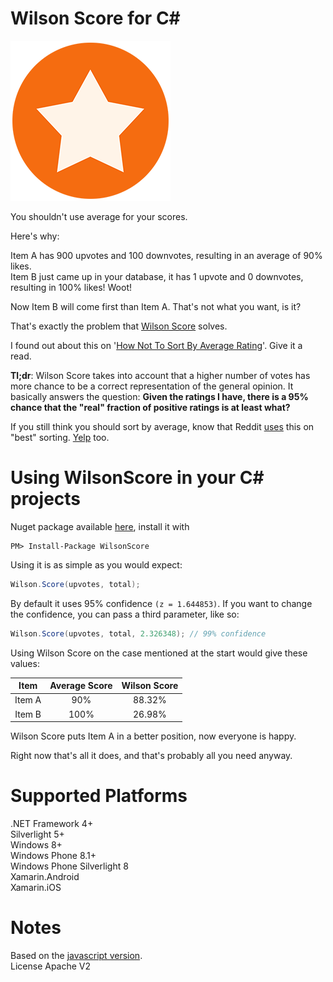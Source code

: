 Wilson Score for C#
===================
![](https://raw.githubusercontent.com/akamud/wilson-score-csharp/master/logo-256.png)

You shouldn't use average for your scores.

Here's why:

Item A has 900 upvotes and 100 downvotes, resulting in an average of 90% likes. <br />
Item B just came up in your database, it has 1 upvote and 0 downvotes, resulting in 100% likes! Woot!

Now Item B will come first than Item A. That's not what you want, is it?

That's exactly the problem that [Wilson Score](http://en.wikipedia.org/wiki/Binomial_proportion_confidence_interval#Wilson_score_interval) solves.

I found out about this on '[How Not To Sort By Average Rating](http://www.evanmiller.org/how-not-to-sort-by-average-rating.html)'. Give it a read.

**Tl;dr**: Wilson Score takes into account that a higher number of votes has more chance to be a correct representation of the general opinion. It basically answers the question: **Given the ratings I have, there is a 95% chance that the "real" fraction of positive ratings is at least what?**

If you still think you should sort by average, know that Reddit [uses](http://amix.dk/blog/post/19588) this on "best" sorting. [Yelp](http://officialblog.yelp.com/2011/02/the-most-romantic-city-on-yelp-is.html) too.

Using WilsonScore in your C# projects
=========
Nuget package available [here](https://www.nuget.org/packages/WilsonScore/), install it with
```
PM> Install-Package WilsonScore
```

Using it is as simple as you would expect:
```C#
Wilson.Score(upvotes, total);
```

By default it uses 95% confidence `(z = 1.644853)`. If you want to change the confidence, you can pass a third parameter, like so:
```C#
Wilson.Score(upvotes, total, 2.326348); // 99% confidence
```

Using Wilson Score on the case mentioned at the start would give these values:

Item | Average Score | Wilson Score
:----: | :-------: | :------------:
Item A | 90%  | 88.32%
Item B | 100% | 26.98%

Wilson Score puts Item A in a better position, now everyone is happy.

Right now that's all it does, and that's probably all you need anyway.

Supported Platforms
==========
.NET Framework 4+ <br />
Silverlight 5+  <br />
Windows 8+  <br />
Windows Phone 8.1+  <br />
Windows Phone Silverlight 8  <br />
Xamarin.Android  <br />
Xamarin.iOS  <br />

Notes
==========
Based on the [javascript version](https://github.com/math-utils/wilson-score). <br />
License Apache V2
